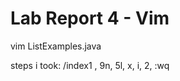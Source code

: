 # Lab Report 4 - Vim

vim ListExamples.java

steps i took: /index1 <enter>, 9n, 5l, x, i, 2, :wq <enter>
